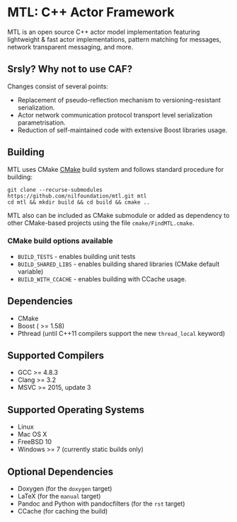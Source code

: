 # MTL: C++ Actor Framework

MTL is an open source C++ actor model implementation featuring lightweight & fast actor implementations, pattern matching for messages, network transparent messaging, and more. 

## Srsly? Why not to use CAF?

Changes consist of several points:

* Replacement of pseudo-reflection mechanism to versioning-resistant serialization.
* Actor network communication protocol transport level serialization parametrisation.
* Reduction of self-maintained code with extensive Boost libraries usage.

## Building

MTL uses CMake [CMake](http://www.cmake.org/) build system and follows standard procedure for building:

```
git clone --recurse-submodules https://github.com/nilfoundation/mtl.git mtl
cd mtl && mkdir build && cd build && cmake ..
```

MTL also can be included as CMake submodule or added as dependency to other
CMake-based projects using the file `cmake/FindMTL.cmake`.

### CMake build options available

* ```BUILD_TESTS``` - enables building unit tests
* ```BUILD_SHARED_LIBS``` - enables building shared libraries (CMake default variable)
* ```BUILD_WITH_CCACHE``` - enables building with CCache usage.

## Dependencies

* CMake
* Boost ( >= 1.58)
* Pthread (until C++11 compilers support the new `thread_local` keyword)

## Supported Compilers

* GCC >= 4.8.3
* Clang >= 3.2
* MSVC >= 2015, update 3

## Supported Operating Systems

* Linux
* Mac OS X
* FreeBSD 10
* Windows >= 7 (currently static builds only)

## Optional Dependencies

* Doxygen (for the `doxygen` target)
* LaTeX (for the `manual` target)
* Pandoc and Python with pandocfilters (for the `rst` target)
* CCache (for caching the build)
